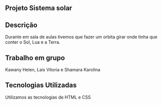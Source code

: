 ## Projeto Sistema solar

## Descrição

Durante em sala de aulas tivemos que fazer um orbita girar onde tinha que conter o Sol, Lua e a Terra.

## Trabalho em grupo 

Kawany Helen,
Lais Vitoria e
Shamara Karolina

## Tecnologias Utilizadas 

Utilizamos as tecnologias de HTML e CSS
